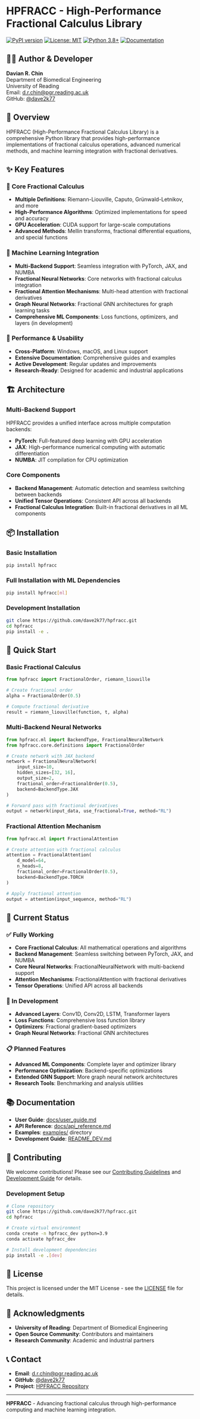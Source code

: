 # HPFRACC - High-Performance Fractional Calculus Library

[![PyPI version](https://badge.fury.io/py/hpfracc.svg)](https://badge.fury.io/py/hpfracc)
[![License: MIT](https://img.shields.io/badge/License-MIT-yellow.svg)](https://opensource.org/licenses/MIT)
[![Python 3.8+](https://img.shields.io/badge/python-3.8+-blue.svg)](https://www.python.org/downloads/)
[![Documentation](https://img.shields.io/badge/docs-latest-brightgreen.svg)](https://hpfracc.readthedocs.io/)

## 👨‍💻 **Author & Developer**

**Davian R. Chin**  
Department of Biomedical Engineering  
University of Reading  
Email: [d.r.chin@pgr.reading.ac.uk](mailto:d.r.chin@pgr.reading.ac.uk)  
GitHub: [@dave2k77](https://github.com/dave2k77)

## 🚀 **Overview**

HPFRACC (High-Performance Fractional Calculus Library) is a comprehensive Python library that provides high-performance implementations of fractional calculus operations, advanced numerical methods, and machine learning integration with fractional derivatives.

## ✨ **Key Features**

### 🔬 **Core Fractional Calculus**
- **Multiple Definitions**: Riemann-Liouville, Caputo, Grünwald-Letnikov, and more
- **High-Performance Algorithms**: Optimized implementations for speed and accuracy
- **GPU Acceleration**: CUDA support for large-scale computations
- **Advanced Methods**: Mellin transforms, fractional differential equations, and special functions

### 🤖 **Machine Learning Integration**
- **Multi-Backend Support**: Seamless integration with PyTorch, JAX, and NUMBA
- **Fractional Neural Networks**: Core networks with fractional calculus integration
- **Fractional Attention Mechanisms**: Multi-head attention with fractional derivatives
- **Graph Neural Networks**: Fractional GNN architectures for graph learning tasks
- **Comprehensive ML Components**: Loss functions, optimizers, and layers (in development)

### 🎯 **Performance & Usability**
- **Cross-Platform**: Windows, macOS, and Linux support
- **Extensive Documentation**: Comprehensive guides and examples
- **Active Development**: Regular updates and improvements
- **Research-Ready**: Designed for academic and industrial applications

## 🏗️ **Architecture**

### **Multi-Backend Support**
HPFRACC provides a unified interface across multiple computation backends:

- **PyTorch**: Full-featured deep learning with GPU acceleration
- **JAX**: High-performance numerical computing with automatic differentiation
- **NUMBA**: JIT compilation for CPU optimization

### **Core Components**
- **Backend Management**: Automatic detection and seamless switching between backends
- **Unified Tensor Operations**: Consistent API across all backends
- **Fractional Calculus Integration**: Built-in fractional derivatives in all ML components

## 📦 **Installation**

### **Basic Installation**
```bash
pip install hpfracc
```

### **Full Installation with ML Dependencies**
```bash
pip install hpfracc[ml]
```

### **Development Installation**
```bash
git clone https://github.com/dave2k77/hpfracc.git
cd hpfracc
pip install -e .
```

## 🚀 **Quick Start**

### **Basic Fractional Calculus**
```python
from hpfracc import FractionalOrder, riemann_liouville

# Create fractional order
alpha = FractionalOrder(0.5)

# Compute fractional derivative
result = riemann_liouville(function, t, alpha)
```

### **Multi-Backend Neural Networks**
```python
from hpfracc.ml import BackendType, FractionalNeuralNetwork
from hpfracc.core.definitions import FractionalOrder

# Create network with JAX backend
network = FractionalNeuralNetwork(
    input_size=10,
    hidden_sizes=[32, 16],
    output_size=2,
    fractional_order=FractionalOrder(0.5),
    backend=BackendType.JAX
)

# Forward pass with fractional derivatives
output = network(input_data, use_fractional=True, method="RL")
```

### **Fractional Attention Mechanism**
```python
from hpfracc.ml import FractionalAttention

# Create attention with fractional calculus
attention = FractionalAttention(
    d_model=64,
    n_heads=8,
    fractional_order=FractionalOrder(0.5),
    backend=BackendType.TORCH
)

# Apply fractional attention
output = attention(input_sequence, method="RL")
```

## 🔧 **Current Status**

### **✅ Fully Working**
- **Core Fractional Calculus**: All mathematical operations and algorithms
- **Backend Management**: Seamless switching between PyTorch, JAX, and NUMBA
- **Core Neural Networks**: FractionalNeuralNetwork with multi-backend support
- **Attention Mechanisms**: FractionalAttention with fractional derivatives
- **Tensor Operations**: Unified API across all backends

### **🚧 In Development**
- **Advanced Layers**: Conv1D, Conv2D, LSTM, Transformer layers
- **Loss Functions**: Comprehensive loss function library
- **Optimizers**: Fractional gradient-based optimizers
- **Graph Neural Networks**: Fractional GNN architectures

### **📋 Planned Features**
- **Advanced ML Components**: Complete layer and optimizer library
- **Performance Optimization**: Backend-specific optimizations
- **Extended GNN Support**: More graph neural network architectures
- **Research Tools**: Benchmarking and analysis utilities

## 📚 **Documentation**

- **User Guide**: [docs/user_guide.md](docs/user_guide.md)
- **API Reference**: [docs/api_reference.md](docs/api_reference.md)
- **Examples**: [examples/](examples/) directory
- **Development Guide**: [README_DEV.md](README_DEV.md)

## 🤝 **Contributing**

We welcome contributions! Please see our [Contributing Guidelines](CONTRIBUTING.md) and [Development Guide](README_DEV.md) for details.

### **Development Setup**
```bash
# Clone repository
git clone https://github.com/dave2k77/hpfracc.git
cd hpfracc

# Create virtual environment
conda create -n hpfracc_dev python=3.9
conda activate hpfracc_dev

# Install development dependencies
pip install -e .[dev]
```

## 📄 **License**

This project is licensed under the MIT License - see the [LICENSE](LICENSE) file for details.

## 🙏 **Acknowledgments**

- **University of Reading**: Department of Biomedical Engineering
- **Open Source Community**: Contributors and maintainers
- **Research Community**: Academic and industrial partners

## 📞 **Contact**

- **Email**: [d.r.chin@pgr.reading.ac.uk](mailto:d.r.chin@pgr.reading.ac.uk)
- **GitHub**: [@dave2k77](https://github.com/dave2k77)
- **Project**: [HPFRACC Repository](https://github.com/dave2k77/hpfracc)

---

**HPFRACC** - Advancing fractional calculus through high-performance computing and machine learning integration.
